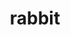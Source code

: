 ---
layout: smileys&emotion
title: rabbit
emoji: rabbit
permalink: 🐇.html
image: assets/img/3moji/rabbit.png
---